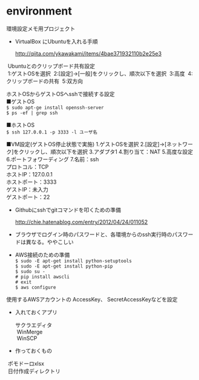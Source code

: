 # environment
環境設定メモ用プロジェクト

- VirtualBox にUbuntuを入れる手順

  http://qiita.com/ykawakami/items/4bae371932110b2e25e3
  
  Ubuntuとのクリップボード共有設定  
  1:ゲストOSを選択 
  2:[設定]→[一般]をクリックし、順次以下を選択 
  3:高度 
  4:クリップボードの共有 
  5:双方向 
  
ホストOSからゲストOSへsshで接続する設定  
■ゲストOS  
    `$ sudo apt-ge install openssh-server`  
    `$ ps -ef | grep ssh`


■ホストOS  
    `$ ssh 127.0.0.1 -p 3333 -l ユーザ名`  

■VM設定(ゲストOS停止状態で実施)
  1.ゲストOSを選択
  2.[設定]→[ネットワーク]をクリックし、順次以下を選択
  3.アダプタ1
  4.割り当て：NAT
  5.高度な設定
  6.ポートフォワーディング
  7.名前：ssh  
    プロトコル：TCP  
    ホストIP：127.0.0.1  
    ホストポート：3333  
    ゲストIP：未入力  
    ゲストポート：22  

- Githubにsshでgitコマンドを叩くための準備

  http://chie.hatenablog.com/entry/2012/04/24/011052
  
- ブラウザでログイン時のパスワードと、各環境からのssh実行時のパスワードは異なる。ややこしい


- AWS接続のための準備  
    `$ sudo -E apt-get install python-setuptools`  
    `$ sudo -E apt-get install python-pip`  
    `$ sudo su -`  
    `# pip install awscli`  
    `# exit`  
    `$ aws configure`  
    
使用するAWSアカウントの
AccessKey、
SecretAccessKeyなどを設定
  
- 入れておくアプリ  

  サクラエディタ  
  WinMerge  
  WinSCP  

- 作っておくもの  

  ポモドーロxlsx  
  日付作成ディレクトリ  
